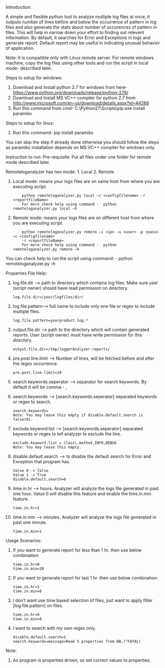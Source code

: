 
Introduction:

A simple and flexible python tool to analyze multiple log files at once, it outputs number of lines before and below the occurrence of pattern in log files and also generate the stats about number of occurences of pattern in files. This will help in narrow down your effort to finding out relevent information. By default, it searches for Error and Exceptions in logs and generate report. Default report may be useful in indicating unusual behavior of application. 

Note: It is compatible only with Linux remote server. For remote windows machine, copy the log files using other tools and run the script in local mode- described later.

Steps to setup for windows:

1.	Download and Install python 2.7 for windows from here- https://www.python.org/downloads/release/python-279/
2.	Download and Install MS VC++ compiler for python 2.7 from http://www.microsoft.com/en-us/download/details.aspx?id=44266 
3.	Run this command from cmd- C:\Python27\Scripts\pip.exe install paramiko

Steps to setup for linux:

1.	Run this command-  pip install paramiko


You can skip the step if already done otherwise you should follow the steps as paramiko installation depends on MS VC++ compiler for windows only.

Instruction to run:
Pre-requisite: Put all files under one folder for remote mode described later.

Remoteloganalyzer has two mode: 1. Local 2. Remote 

1.  Local mode:   means your logs files are on same host from where you are executing script.

            python remoteloganalyzer.py local –c <configfilename> -r <reportfileName>
            For more check help using command -  python remoteloganalyzer.py local –h

2.  Remote mode:   means your logs files are on different host from where you are executing script.

            python remoteloganalyzer.py remote –i <ip> -u <user> -p <pass> –c <configfilename> 
            -r <reportfileName>
            For more check help using command -  python remoteloganalyzer.py remote –h

You can check help to run the script using command: - python remoteloganalyzer.py –h

Properties File Help:

1.	log.file.dir --> path to directory which contains log files.  Make sure user (script owner) should have read permission on directory.

        log.file.dir=/your/logfiles/dir/

2.	log.file.pattern--> full name to include only one file or regex to include multiple files.

        log.file.pattern=yourproduct.log.*

3.	output.file.dir --> path to the directory which will contain generated reports. User (script owner) must have write permission for this directory.

        output.file.dir=/tmp/loggerAnalyzer-reports/

4.	pre.post.line.limit --> Number of lines, will be fetched before and after the regex occurrence.

        pre.post.line.limit=10

5.	search.keywords.seperator --> separator for search keywords. By default it will be comma - ,

6.	search.keywords --> [search.keywords.seperator] separated keywords or regex to search.

        search.keywords=
        Note: You may leave this empty if disable.default.search is false(0).
        
7.	exclude.keyword.list --> [search.keywords.seperator] separated keywords or regex to tell analyzer to exclude the line.

        exclude.keyword.list = class\.method,INFO,DEBUG
        Note: You may leave this empty.

8.	disable.default.search --> to disable the default search for Error and Exception that program has.

        Value 0 -> false
        Value 1 -> True
        disable.default.search=0

9.	time.in.hr --> hours. Analyzer will analyze the logs file generated in past one hour. Value 0 will disable this feature and enable the time.in.min feature.

        time.in.hr=1

10.	time.in.min --> minutes. Analyzer will analyze the logs file generated in past one minute.

        time.in.min=1


Usage Scenarios: 

1.	If you want to generate report for less than 1 hr. then use below combination:

        time.in.hr=0
        time.in.min=20


2.	If you want to generate report for last 1 hr. then use below combination:

        time.in.hr=1
        time.in.min=0

3.	I don’t want use time based selection of files, just want to apply filter [log.file.pattern] on files.

        time.in.hr=0
        time.in.min=0

4.	I want to search with my own regex only.

        disable.default.search=1
        search.keywords=message=Read 5 properties from DB,(^FATAL)

Note:  
1.	As program is properties driven, so set correct values to properties.

